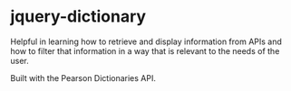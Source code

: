# jquery-dictionary

Helpful in learning how to retrieve and display information from APIs and how to filter that information in a way that is relevant to the needs of the user.


Built with the Pearson Dictionaries API.
